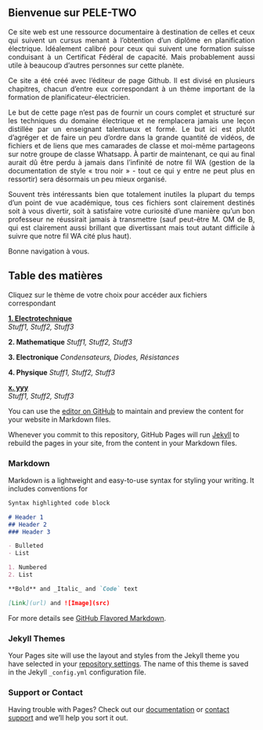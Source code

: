 ## Bienvenue sur PELE-TWO
<div align="justify">
  <p>
Ce site web est une ressource documentaire à destination de celles et ceux qui suivent un cursus menant à l’obtention d’un diplôme en planification électrique. Idéalement calibré pour ceux qui suivent une formation suisse conduisant à un Certificat Fédéral de capacité. Mais probablement aussi utile à beaucoup d’autres personnes sur cette planète.
  </p>
  <p>
Ce site a été créé avec l’éditeur de page Github. Il est divisé en plusieurs chapitres, chacun d’entre eux correspondant à un thème important de la formation de planificateur-électricien.
  </p>
  <p>
Le but de cette page n’est pas de fournir un cours complet et structuré sur les techniques du domaine électrique et ne remplacera jamais une leçon distillée par un enseignant talentueux et formé. Le but ici est plutôt d’agréger et de faire un peu d’ordre dans la grande quantité de vidéos, de fichiers et de liens que mes camarades de classe et moi-même partageons sur notre groupe de classe Whatsapp. À partir de maintenant, ce qui au final aurait dû être perdu à jamais dans l’infinité de notre fil WA (gestion de la documentation de style « trou noir » - tout ce qui y entre ne peut plus en ressortir) sera désormais un peu mieux organisé.
  </p> 
  <p>
Souvent très intéressants bien que totalement inutiles la plupart du temps d’un point de vue académique, tous ces fichiers sont clairement destinés soit à vous divertir, soit à satisfaire votre curiosité d’une manière qu’un bon professeur ne réussirait jamais à transmettre (sauf peut-être M. OM de B, qui est clairement aussi brillant que divertissant mais tout autant difficile à suivre que notre fil WA cité plus haut).
  </p>
  <p>
Bonne navigation à vous.
  </p>
</div>

## Table des matières
Cliquez sur le thème de votre choix pour accéder aux fichiers correspondant
  
  [**1. Electrotechnique**](https://bkovsky.github.io/PELE2-Electrotechnic/)<br>
   _Stuff1, Stuff2, Stuff3_
  
  **2. Mathematique**
   _Stuff1, Stuff2, Stuff3_
  
  **3. Electronique**
   _Condensateurs, Diodes, Résistances_
  
  **4. Physique**
   _Stuff1, Stuff2, Stuff3_
  
  [**x. yyy**](https://bkovsky.github.io/PELE2-yyy/)<br>
   _Stuff1, Stuff2, Stuff3_

 
You can use the [editor on GitHub](https://github.com/BKovsky/PELE2/edit/main/README.md) to maintain and preview the content for your website in Markdown files.

Whenever you commit to this repository, GitHub Pages will run [Jekyll](https://jekyllrb.com/) to rebuild the pages in your site, from the content in your Markdown files.

### Markdown

Markdown is a lightweight and easy-to-use syntax for styling your writing. It includes conventions for

```markdown
Syntax highlighted code block

# Header 1
## Header 2
### Header 3

- Bulleted
- List

1. Numbered
2. List

**Bold** and _Italic_ and `Code` text

[Link](url) and ![Image](src)
```

For more details see [GitHub Flavored Markdown](https://guides.github.com/features/mastering-markdown/).

### Jekyll Themes

Your Pages site will use the layout and styles from the Jekyll theme you have selected in your [repository settings](https://github.com/BKovsky/PELE2/settings/pages). The name of this theme is saved in the Jekyll `_config.yml` configuration file.

### Support or Contact

Having trouble with Pages? Check out our [documentation](https://docs.github.com/categories/github-pages-basics/) or [contact support](https://support.github.com/contact) and we’ll help you sort it out.
